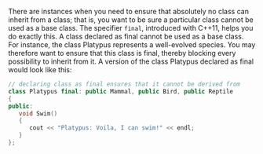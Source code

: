 [//]: # (### Avoiding Inheritance Using final)

There are instances when you need to ensure that absolutely no class can inherit from a class; that is, you want to be sure a particular class cannot be used as a base class. The specifier `final`, introduced with C++11, helps you do exactly this. A class declared as final cannot be used as a base class. For instance, the class Platypus represents a well-evolved species. You may therefore want to ensure that this class is final, thereby blocking every possibility to inherit from it. A version of the class Platypus declared as final would look like this:

```cpp
// declaring class as final ensures that it cannot be derived from
class Platypus final: public Mammal, public Bird, public Reptile
{
public:
   void Swim()
   {
      cout << "Platypus: Voila, I can swim!" << endl;
   }
};
```
